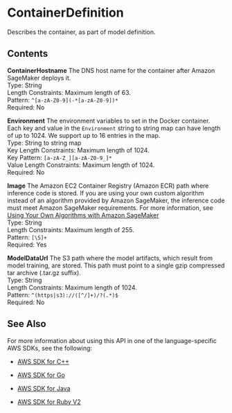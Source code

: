 # ContainerDefinition<a name="API_ContainerDefinition"></a>

Describes the container, as part of model definition\.

## Contents<a name="API_ContainerDefinition_Contents"></a>

 **ContainerHostname**   <a name="SageMaker-Type-ContainerDefinition-ContainerHostname"></a>
The DNS host name for the container after Amazon SageMaker deploys it\.  
Type: String  
Length Constraints: Maximum length of 63\.  
Pattern: `^[a-zA-Z0-9](-*[a-zA-Z0-9])*`   
Required: No

 **Environment**   <a name="SageMaker-Type-ContainerDefinition-Environment"></a>
The environment variables to set in the Docker container\. Each key and value in the `Environment` string to string map can have length of up to 1024\. We support up to 16 entries in the map\.   
Type: String to string map  
Key Length Constraints: Maximum length of 1024\.  
Key Pattern: `[a-zA-Z_][a-zA-Z0-9_]*`   
Value Length Constraints: Maximum length of 1024\.  
Required: No

 **Image**   <a name="SageMaker-Type-ContainerDefinition-Image"></a>
The Amazon EC2 Container Registry \(Amazon ECR\) path where inference code is stored\. If you are using your own custom algorithm instead of an algorithm provided by Amazon SageMaker, the inference code must meet Amazon SageMaker requirements\. For more information, see [Using Your Own Algorithms with Amazon SageMaker](http://docs.aws.amazon.com/sagemaker/latest/dg/your-algorithms.html)   
Type: String  
Length Constraints: Maximum length of 255\.  
Pattern: `[\S]+`   
Required: Yes

 **ModelDataUrl**   <a name="SageMaker-Type-ContainerDefinition-ModelDataUrl"></a>
The S3 path where the model artifacts, which result from model training, are stored\. This path must point to a single gzip compressed tar archive \(\.tar\.gz suffix\)\.   
Type: String  
Length Constraints: Maximum length of 1024\.  
Pattern: `^(https|s3)://([^/]+)/?(.*)$`   
Required: No

## See Also<a name="API_ContainerDefinition_SeeAlso"></a>

For more information about using this API in one of the language\-specific AWS SDKs, see the following:

+  [AWS SDK for C\+\+](http://docs.aws.amazon.com/goto/SdkForCpp/sagemaker-2017-07-24/ContainerDefinition) 

+  [AWS SDK for Go](http://docs.aws.amazon.com/goto/SdkForGoV1/sagemaker-2017-07-24/ContainerDefinition) 

+  [AWS SDK for Java](http://docs.aws.amazon.com/goto/SdkForJava/sagemaker-2017-07-24/ContainerDefinition) 

+  [AWS SDK for Ruby V2](http://docs.aws.amazon.com/goto/SdkForRubyV2/sagemaker-2017-07-24/ContainerDefinition) 